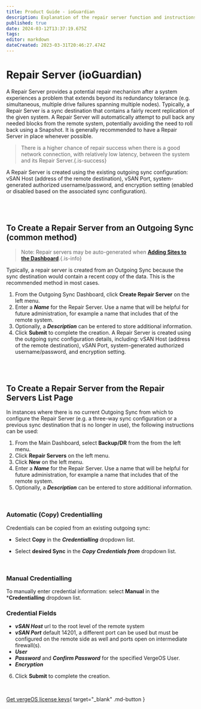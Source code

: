 ```yaml
---
title: Product Guide - ioGuardian
description: Explanation of the repair server function and instructions for creating a new repair server
published: true
date: 2024-03-12T13:37:19.675Z
tags: 
editor: markdown
dateCreated: 2023-03-31T20:46:27.474Z
---
```


# Repair Server (ioGuardian)

A Repair Server provides a potential repair mechanism after a system experiences a problem that extends beyond its redundancy tolerance (e.g. simultaneous, multiple drive failures spanning multiple nodes). Typically, a Repair Server is a sync destination that contains a fairly recent replication of the given system. A Repair Server will automatically attempt to pull back any needed blocks from the remote system, potentially avoiding the need to roll back using a Snapshot. It is generally recommended to have a Repair Server in place whenever possible.


> There is a higher chance of repair success when there is a good network connection, with relatively low latency, between the system and its Repair Server.{.is-success}

A Repair Server is created using the existing outgoing sync configuration: vSAN Host (address of the remote destination), vSAN Port, system-generated authorized username/password, and encryption setting (enabled or disabled based on the associated sync configuration).


<br>
<br>


## To Create a Repair Server from an Outgoing Sync (common method)

> Note: Repair servers may be auto-generated when [**Adding Sites to the Dashboard**](/docs/product-guide/configuringsitesdash-addingsites#Repairserver).{.is-info}

Typically, a repair server is created from an Outgoing Sync because the sync destination would contain a recent copy of the data. This is the recommended method in most cases.

1.  From the Outgoing Sync Dashboard, click **Create Repair Server** on the left menu.
2.  Enter a ***Name*** for the Repair Server. Use a name that will be helpful for future administration, for example a name that includes that of the remote system.
3.  Optionally, a ***Description*** can be entered to store additional information.
4.  Click **Submit** to complete the creation.
A Repair Server is created using the outgoing sync configuration details, including: vSAN Host (address of the remote destination), vSAN Port, system-generated authorized username/password, and encryption setting.

<br>
<br>


## To Create a Repair Server from the Repair Servers List Page
In instances where there is no current Outgoing Sync from which to configure the Repair Server (e.g. a three-way sync configuration or a previous sync destination that is no longer in use), the following instructions can be used:

1.  From the Main Dashboard, select **Backup/DR** from the from the left menu.
2.  Click **Repair Servers** on the left menu.
3.  Click **New** on the left menu.
4.  Enter a ***Name*** for the Repair Server. Use a name that will be helpful for future administration, for example a name that includes that of the remote system.
5.  Optionally, a ***Description*** can be entered to store additional information.

<br>

### Automatic (Copy) Credentialling
Credentials can be copied from an existing outgoing sync:
 - Select **Copy** in the ***Credentialling*** dropdown list.

 - Select **desired Sync** in the ***Copy Credentials from*** dropdown list.

<br>

### Manual Credentialling
To manually enter credential information:
select **Manual** in the ***Credentialling** dropdown list.

### Credential Fields
   -   ***vSAN Host*** url to the root level of the remote system
   -   ***vSAN Port*** default 14201, a different port can be used but must be configured on the remote side as well and ports open on intermediate firewall(s).
   -   ***User***
   -   ***Password*** and ***Confirm Password*** for the specified VergeOS User.
   -   ***Encryption***
6.  Click **Submit** to complete the creation.

<br>

[Get vergeOS license keys](https://www.verge.io/test-drive){ target="_blank" .md-button }